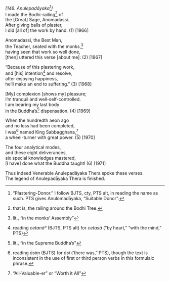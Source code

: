 *\[146. Anulepadāyaka*[^1]*\]*  
I made the Bodhi-railing[^2] of  
the \[Great\] Sage, Anomadassi.  
After giving balls of plaster,  
I did \[all of\] the work by hand. (1) \[1966\]

Anomadassi, the Best Man,  
the Teacher, seated with the monks,[^3]  
having seen that work so well done,  
\[then\] uttered this verse \[about me\]: (2) \[1967\]

“Because of this plastering work,  
and \[his\] intention[^4] and resolve,  
after enjoying happiness,  
he’ll make an end to suffering.” (3) \[1968\]

\[My\] complexion \[shows my\] pleasure;  
I’m tranquil and well-self-controlled.  
I am bearing my last body  
in the Buddha’s[^5] dispensation. (4) \[1969\]

When the hundredth aeon ago  
and no less had been completed,  
I was[^6] named King Sabbagghana,[^7]  
a wheel-turner with great power. (5) \[1970\]

The four analytical modes,  
and these eight deliverances,  
six special knowledges mastered,  
\[I have\] done what the Buddha taught! (6) \[1971\]

Thus indeed Venerable Anulepadāyaka Thera spoke these verses.  
The legend of Anulepadāyaka Thera is finished.  
[^1]: “Plastering-Donor.” I follow BJTS, cty, PTS alt, in reading the
    name as such. PTS gives Anulomadāyaka, “Suitable Donor”.  
[^2]: that is, the railing around the Bodhi Tree.  
[^3]: lit., “in the monks’ Assembly”  
[^4]: reading *cetanā°* (BJTS, PTS alt) for *cetasā* (“by heart,” “with
    the mind,” PTS)  
[^5]: lit., “in the Supreme Buddha’s"  
[^6]: reading *āsiṃ* (BJTS) for *āsi* (‘there was,” PTS), though the
    text is inconsistent in the use of first or third person verbs in
    this formulaic phrase.  
[^7]: “All-Valuable-er” or “Worth it All”
